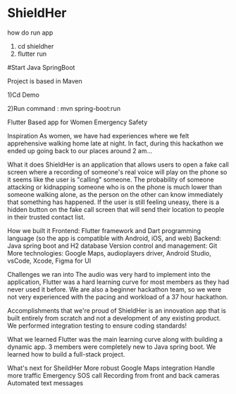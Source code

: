 # ShieldHer

how do run app
1. cd shieldher
2. flutter run


#Start Java SpringBoot

Project is based in Maven 

1)Cd Demo

2)Run command : mvn spring-boot:run

Flutter Based app for Women Emergency Safety

Inspiration
As women, we have had experiences where we felt apprehensive walking home late at night. In fact, during this hackathon we ended up going back to our places around 2 am...

What it does
ShieldHer is an application that allows users to open a fake call screen where a recording of someone's real voice will play on the phone so it seems like the user is "calling" someone. The probability of someone attacking or kidnapping someone who is on the phone is much lower than someone walking alone, as the person on the other can know immediately that something has happened. If the user is still feeling uneasy, there is a hidden button on the fake call screen that will send their location to people in their trusted contact list.

How we built it
Frontend: Flutter framework and Dart programming language (so the app is compatible with Android, iOS, and web) Backend: Java spring boot and H2 database Version control and management: Git More technologies: Google Maps, audioplayers driver, Android Studio, vsCode, Xcode, Figma for UI

Challenges we ran into
The audio was very hard to implement into the application, Flutter was a hard learning curve for most members as they had never used it before. We are also a beginner hackathon team, so we were not very experienced with the pacing and workload of a 37 hour hackathon.

Accomplishments that we're proud of
ShieldHer is an innovation app that is built entirely from scratch and not a development of any existing product. We performed integration testing to ensure coding standards!

What we learned
Flutter was the main learning curve along with building a dynamic app. 3 members were completely new to Java spring boot. We learned how to build a full-stack project.

What's next for SheildHer
More robust Google Maps integration
Handle more traffic
Emergency SOS call
Recording from front and back cameras
Automated text messages

